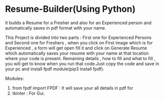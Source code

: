 # Resume-Builder(Using Python)
It builds a Resume for a Fresher and also for an Experienced person and automatically saves in pdf format with your name.

This Project is divided into two parts :
                          First one for Experienced Persons  and Second one for Freshers , when you click on First image which is for Experienced , a form will get open fill it and click on Generate Resume which automatically saves your resume with your name at that location where your code is present.
Remaining details ,  how to fill and what to fill , you will get to know when you run that code.Just copy the code and save in your pc and install fpdf module(pip3 install fpdf).
                          
                          
Modules:
1) from fpdf import FPDF : It will save your all details in pdf for
2) tkinter               :  For Gui.



